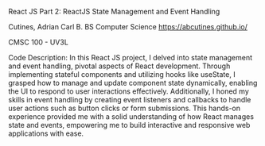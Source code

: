 React JS Part 2: ReactJS State Management and Event Handling

Cutines, Adrian Carl B. BS Computer Science https://abcutines.github.io/

CMSC 100 - UV3L

Code Description:
In this React JS project, I delved into state management and event handling, pivotal aspects of React development. Through implementing stateful components and utilizing hooks like useState, I grasped how to manage and update component state dynamically, enabling the UI to respond to user interactions effectively. Additionally, I honed my skills in event handling by creating event listeners and callbacks to handle user actions such as button clicks or form submissions. This hands-on experience provided me with a solid understanding of how React manages state and events, empowering me to build interactive and responsive web applications with ease.